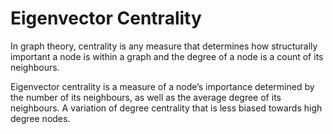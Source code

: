 # Eigenvector Centrality

In graph theory, centrality is any measure that determines how
structurally important a node is within a graph and the degree of a node
is a count of its neighbours.

Eigenvector centrality is a measure of a node’s importance determined by
the number of its neighbours, as well as the average degree of its
neighbours. A variation of degree centrality that is less biased towards
high degree nodes.
